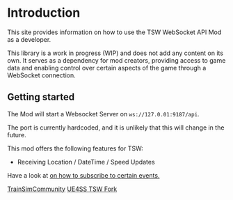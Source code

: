 # Introduction

This site provides information on how to use the TSW WebSocket API Mod as a developer.

<warning>
This library is a work in progress (WIP) and does not add any content on its own. It serves as a dependency for mod creators, providing access to game data and enabling control over certain aspects of the game through a WebSocket connection.</warning>

## Getting started

The Mod will start a Websocket Server on <code>ws://127.0.01:9187/api</code>.

<tip>
The port is currently hardcoded, and it is unlikely that this will change in the future.
</tip>

This mod offers the following features for TSW:

- Receiving Location / DateTime / Speed Updates

Have a look at <a href="Events.md" /> on how to subscribe to certain events.

<seealso>
        <category ref="related">
            <a href="Installation.md"/>
        </category>
       <category ref="external">
           <a href="https://www.trainsimcommunity.com/mods/c3-train-sim-world/c109-other/i5723-tsw-web-socket-api">TrainSimCommunity</a>
           <a href="https://www.trainsimcommunity.com/mods/c3-train-sim-world/c109-other/i5711-ue4ss-code-library">UE4SS TSW Fork</a>
       </category>
</seealso>